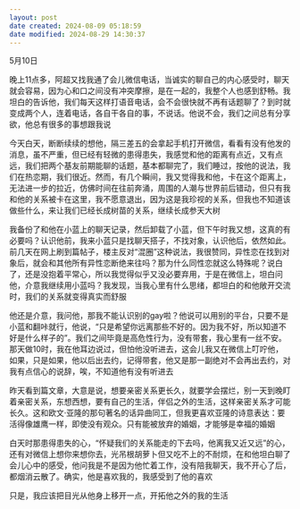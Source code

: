 ```yaml
---
layout: post
date created: 2024-08-09 05:18:59
date modified: 2024-08-29 14:30:37
---
```


5月10日

晚上11点多，阿超又找我通了会儿微信电话，当诚实的聊自己的内心感受时，聊天就会容易，因为心和口之间没有冲突摩擦，是在一起的，我整个人也感到舒畅。我坦白的告诉他，我们每天这样打语音电话，会不会很快就不再有话题聊了？到时就变成两个人，连着电话，各自干各自的事，不说话。他说不会，我们之间总有分享欲，他总有很多的事想跟我说

今天白天，断断续续的想他，隔三差五的会拿起手机打开微信，看看有没有他发的消息，虽不严重，但已经有轻微的患得患失，我感觉和他的距离有点近，又有点远，我们把两个基友前期能聊的话题，基本都聊完了，我们睡过，按他的说法，我们在热恋期，我们很近。然而，有几个瞬间，我又觉得我和他，卡在这个距离上，无法进一步的拉近，仿佛时间在往前奔涌，周围的人潮与世界前后错动，但只有我和他的关系被卡在这里，我不愿意退出，因为这是我珍视的关系，但我也不知道该做些什么，来让我们已经长成树苗的关系，继续长成参天大树

我备份了和他在小蓝上的聊天记录，然后卸载了小蓝，但下午时我又想，这真的有必要吗？认识他前，我来小蓝只是找聊天搭子，不找对象，认识他后，依然如此。前几天在网上刷到篇帖子，楼主反对“混圈”这种说法，我很赞同，异性恋在找到对象后，就会和其他所有异性恋断绝来往吗？那为什么同性恋就这么特殊呢？说白了，还是没抱着平常心，所以我觉得似乎又没必要弃用，于是在微信上，坦白问他，介意我继续用小蓝吗？我发现，当我心里有什么思绪，都坦白的和他敞开交流时，我们的关系就变得真实而舒服

他还是介意，我问他，那我不能认识别的gay啦？他说可以用别的平台，只要不是小蓝和翻咔就行，他说，“只是希望你远离那些不好的。因为我不好，所以知道不好是什么样子的”。我们之间毕竟是高危性行为，没有带套，我心里有一丝不安。那天做10时，我在他耳边说过，但怕他没听进去，这会儿我又在微信上叮咛他，如果，只是如果，他以后出去约，记得带套，他又是那一副绝对不会再出去约，对我有点信心的说辞，唉，不知道他有没有听进去

昨天看到篇文章，大意是说，想要亲密关系更长久，就要学会摆烂，别一天到晚盯着亲密关系，东想西想，要有自己的生活，伴侣之外的生活，这样亲密关系才可能长久。这和欧文·亚隆的那句著名的话异曲同工，但我更喜欢亚隆的诗意表达：要活得像雄鹰一样，即使没有观众。只有能被放弃的婚姻，才能够是幸福的婚姻

白天时那患得患失的心，“怀疑我们的关系能走的下去吗，他离我又近又远”的心，还有对微信上想你来想你去，光吊根胡萝卜但又吃不上的不耐烦，在和他坦白聊了会儿心中的感受，他问我是不是因为他忙着工作，没有陪我聊天，我不开心了后，都烟消云散了。确实，他是喜欢我的，我感受到了他的喜欢

只是，我应该把目光从他身上移开一点，开拓他之外的我的生活


